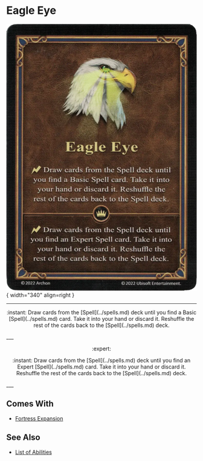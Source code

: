 # Eagle Eye

![Eagle Eye](../assets/abilities-eagle_eye.webp){ width="340" align=right }

___
<p style="text-align: center;" markdown>:instant: Draw cards from the [Spell](../spells.md) deck until you find a Basic [Spell](../spells.md) card. Take it into your hand or discard it. Reshuffle the rest of the cards back to the [Spell](../spells.md) deck.</p>
___
<p style="text-align: center;" markdown> :expert: </p>

<p style="text-align: center;" markdown>:instant: Draw cards from the [Spell](../spells.md) deck until you find an Expert [Spell](../spells.md) card. Take it into your hand or discard it. Reshuffle the rest of the cards back to the [Spell](../spells.md) deck.</p>
___


## Comes With

- [Fortress Expansion](../content.md)


## See Also

- [List of Abilities](index.md)
